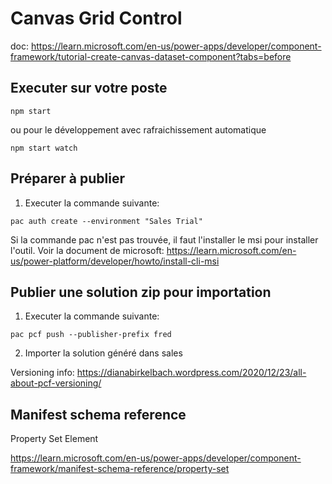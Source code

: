 # Canvas Grid Control

doc: https://learn.microsoft.com/en-us/power-apps/developer/component-framework/tutorial-create-canvas-dataset-component?tabs=before

## Executer sur votre poste

```
npm start
```

ou pour le développement avec rafraichissement automatique

```
npm start watch
```

## Préparer à publier

1. Executer la commande suivante:
```
pac auth create --environment "Sales Trial"
```

Si la commande pac n'est pas trouvée, il faut l'installer le msi pour installer l'outil. Voir la document de microsoft: https://learn.microsoft.com/en-us/power-platform/developer/howto/install-cli-msi

## Publier une solution zip pour importation

1. Executer la commande suivante:
```
pac pcf push --publisher-prefix fred
```

2. Importer la solution généré dans sales

Versioning info: https://dianabirkelbach.wordpress.com/2020/12/23/all-about-pcf-versioning/

## Manifest schema reference

Property Set Element

https://learn.microsoft.com/en-us/power-apps/developer/component-framework/manifest-schema-reference/property-set